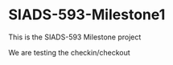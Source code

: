 # SIADS-593-Milestone1

This is the SIADS-593 Milestone project

We are testing the checkin/checkout
